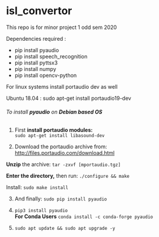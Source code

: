 # isl_convertor
This repo is for minor project 1 odd sem 2020

Dependencies required :

- pip install pyaudio
- pip install speech_recognition
- pip install pyttsx3
- pip install numpy
- pip install opencv-python


For linux systems install portaudio dev as well

Ubuntu 18.04 : sudo apt-get install portaudio19-dev

###### To install **pyaudio** on **Debian based OS**  
1. First **install portaudio modules:**  
```sudo apt-get install libasound-dev```

2. Download the portaudio archive from: http://files.portaudio.com/download.html

**Unzip** the archive: ```tar -zxvf [mportaudio.tgz]```

**Enter the directory,** then run: ```./configure && make```

Install: ```sudo make install```

3. And finally: ```sudo pip install pyaudio```

4. ```pip3 install pyaudio```  
**For Conda Users** ```conda install -c conda-forge pyaudio ```  

5. ```sudo apt update && sudo apt upgrade -y```  
